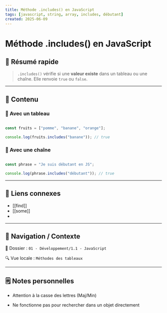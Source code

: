 ```yaml
---
title: Méthode .includes() en JavaScript
tags: [javascript, string, array, includes, débutant]
created: 2025-06-09
---
```


# Méthode .includes() en JavaScript

## 🧠 Résumé rapide

> `.includes()` vérifie si une **valeur existe** dans un tableau ou une chaîne. Elle renvoie `true` ou `false`.

---

## 📌 Contenu

### 📍 Avec un tableau

```js

const fruits = ["pomme", "banane", "orange"];

console.log(fruits.includes("banane")); // true

```

### 📍 Avec une chaîne

```js

const phrase = "Je suis débutant en JS";

console.log(phrase.includes("débutant")); // true

```
 
---

## 🔗 Liens connexes

- [[find]]
- [[some]]
- 
---

## 🧭 Navigation / Contexte

📂 Dossier : `01 - Développement/1.1 - JavaScript`  

🔍 Vue locale : `Méthodes des tableaux`

  

---

  

## 🗒️ Notes personnelles

  

- Attention à la casse des lettres (Maj/Min)

- Ne fonctionne pas pour rechercher dans un objet directement